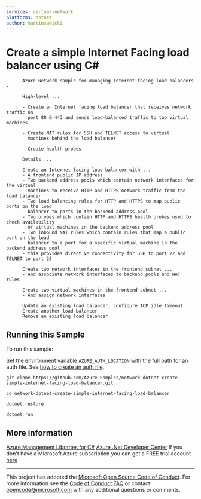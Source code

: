 ```yaml
---
services: virtual-network
platforms: dotnet
author: martinsawicki
---
```


# Create a simple Internet Facing load balancer using C# #

          Azure Network sample for managing Internet facing load balancers -
         
          High-level ...
         
          - Create an Internet facing load balancer that receives network traffic on
            port 80 & 443 and sends load-balanced traffic to two virtual machines
         
          - Create NAT rules for SSH and TELNET access to virtual
            machines behind the load balancer
         
          - Create health probes
         
          Details ...
         
          Create an Internet facing load balancer with ...
          - A frontend public IP address
          - Two backend address pools which contain network interfaces for the virtual
            machines to receive HTTP and HTTPS network traffic from the load balancer
          - Two load balancing rules for HTTP and HTTPS to map public ports on the load
            balancer to ports in the backend address pool
          - Two probes which contain HTTP and HTTPS health probes used to check availability
            of virtual machines in the backend address pool
          - Two inbound NAT rules which contain rules that map a public port on the load
            balancer to a port for a specific virtual machine in the backend address pool
          - this provides direct VM connectivity for SSH to port 22 and TELNET to port 23
         
          Create two network interfaces in the frontend subnet ...
          - And associate network interfaces to backend pools and NAT rules
         
          Create two virtual machines in the frontend subnet ...
          - And assign network interfaces
         
          Update an existing load balancer, configure TCP idle timeout
          Create another load balancer
          Remove an existing load balancer


## Running this Sample ##

To run this sample:

Set the environment variable `AZURE_AUTH_LOCATION` with the full path for an auth file. See [how to create an auth file](https://github.com/Azure/azure-libraries-for-java/blob/master/AUTH.md).

    git clone https://github.com/Azure-Samples/network-dotnet-create-simple-internet-facing-load-balancer.git

    cd network-dotnet-create-simple-internet-facing-load-balancer

    dotnet restore

    dotnet run

## More information ##

[Azure Management Libraries for C#](https://github.com/Azure/azure-sdk-for-net/tree/Fluent)
[Azure .Net Developer Center](https://azure.microsoft.com/en-us/develop/net/)
If you don't have a Microsoft Azure subscription you can get a FREE trial account [here](http://go.microsoft.com/fwlink/?LinkId=330212)

---

This project has adopted the [Microsoft Open Source Code of Conduct](https://opensource.microsoft.com/codeofconduct/). For more information see the [Code of Conduct FAQ](https://opensource.microsoft.com/codeofconduct/faq/) or contact [opencode@microsoft.com](mailto:opencode@microsoft.com) with any additional questions or comments.